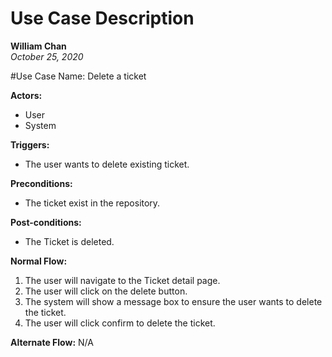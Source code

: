 # Use Case Description
**William Chan**  
*October 25, 2020*

#Use Case Name: Delete a ticket 

**Actors:**
* User
* System

**Triggers:**
* The user wants to delete existing ticket.

**Preconditions:**
* The ticket exist in the repository.

**Post-conditions:**
* The Ticket is deleted.

**Normal Flow:**
1. The user will navigate to the Ticket detail page. 
1. The user will click on the delete button.
1. The system will show a message box to ensure the user wants to delete the ticket.
1. The user will click confirm to delete the ticket.

**Alternate Flow:**
N/A



